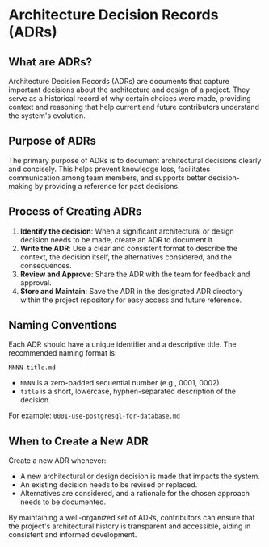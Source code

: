 # Architecture Decision Records (ADRs)

## What are ADRs?

Architecture Decision Records (ADRs) are documents that capture important decisions about the architecture and design of a project. They serve as a historical record of why certain choices were made, providing context and reasoning that help current and future contributors understand the system's evolution.

## Purpose of ADRs

The primary purpose of ADRs is to document architectural decisions clearly and concisely. This helps prevent knowledge loss, facilitates communication among team members, and supports better decision-making by providing a reference for past decisions.

## Process of Creating ADRs

1. **Identify the decision**: When a significant architectural or design decision needs to be made, create an ADR to document it.
2. **Write the ADR**: Use a clear and consistent format to describe the context, the decision itself, the alternatives considered, and the consequences.
3. **Review and Approve**: Share the ADR with the team for feedback and approval.
4. **Store and Maintain**: Save the ADR in the designated ADR directory within the project repository for easy access and future reference.

## Naming Conventions

Each ADR should have a unique identifier and a descriptive title. The recommended naming format is:

```
NNNN-title.md
```

- `NNNN` is a zero-padded sequential number (e.g., 0001, 0002).
- `title` is a short, lowercase, hyphen-separated description of the decision.

For example: `0001-use-postgresql-for-database.md`

## When to Create a New ADR

Create a new ADR whenever:

- A new architectural or design decision is made that impacts the system.
- An existing decision needs to be revised or replaced.
- Alternatives are considered, and a rationale for the chosen approach needs to be documented.

By maintaining a well-organized set of ADRs, contributors can ensure that the project's architectural history is transparent and accessible, aiding in consistent and informed development.
